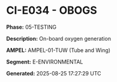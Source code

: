 # CI-E034 - OBOGS

**Phase:** 05-TESTING

**Description:** On-board oxygen generation

**AMPEL:** AMPEL-01-TUW (Tube and Wing)

**Segment:** E-ENVIRONMENTAL

**Generated:** 2025-08-25 17:27:29 UTC
